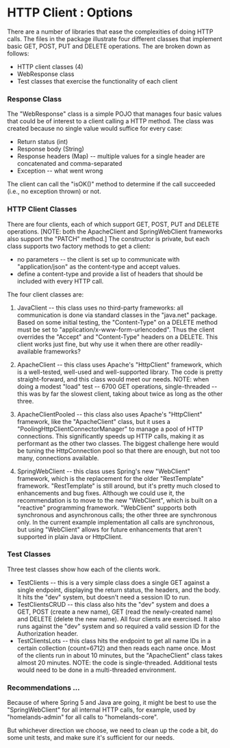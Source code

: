 # HTTP Client : Options

There are a number of libraries that ease the complexities of doing HTTP calls.  The files in the package illustrate four different classes that implement basic GET, POST, PUT and DELETE operations.  The are broken down as follows:

* HTTP client classes (4)
* WebResponse class
* Test classes that exercise the functionality of each client

### Response Class

The "WebResponse" class is a simple POJO that manages four basic values that could be of interest to a client calling a HTTP method.  The class was created because no single value would suffice for every case:

* Return status (int)
* Response body (String)
* Response headers (Map) -- multiple values for a single header are concatenated and comma-separated
* Exception -- what went wrong

The client can call the "isOK()" method to determine if the call succeeded (i.e., no exception thrown) or not.


### HTTP Client Classes

There are four clients, each of which support GET, POST, PUT and DELETE operations.  [NOTE: both the ApacheClient and SpringWebClient frameworks also support the "PATCH" method.]  The constructor is private, but each class supports two factory methods to get a client:

* no parameters -- the client is set up to communicate with "application/json" as the content-type and accept values.
* define a content-type and provide a list of headers that should be included with every HTTP call.

The four client classes are:

1. JavaClient -- this class uses no third-party frameworks: all communication is done via standard classes in the "java.net" package.  Based on some initial testing, the "Content-Type" on a DELETE method must be set to "application/x-www-form-urlencoded".  Thus the client overrides the "Accept" and "Content-Type" headers on a DELETE.  This client works just fine, but why use it when there are other readily-available frameworks?

2.  ApacheClient -- this class uses Apache's "HttpClient" framework, which is a well-tested, well-used and well-supported library.  The code is pretty straight-forward, and this class would meet our needs.  NOTE: when doing a modest "load" test -- 6700 GET operations, single-threaded -- this was by far the slowest client, taking about twice as long as the other three.

3.  ApacheClientPooled -- this class also uses Apache's "HttpClient" framework, like the "ApacheClient" class, but it uses a "PoolingHttpClientConnectorManager" to manage a pool of HTTP connections.  This significantly speeds up HTTP calls, making it as performant as the other two classes.  The biggest challenge here would be tuning the HttpConnection pool so that there are enough, but not too many, connections available.

4.  SpringWebClient -- this class uses Spring's new "WebClient" framework, which is the replacement for the older "RestTemplate" framework.  "RestTemplate" is still around, but it's pretty much closed to enhancements and bug fixes.  Although we could use it, the recommendation is to move to the new "WebClient", which is built on a "reactive" programming framework.  "WebClient" supports both synchronous and asynchronous calls; the other three are synchronous only.  In the current example implementation all calls are synchronous, but using "WebClient" allows for future enhancements that aren't supported in plain Java or HttpClient.


### Test Classes

Three test classes show how each of the clients work.

* TestClients -- this is a very simple class does a single GET against a single endpoint, displaying the return status, the headers, and the body.  It hits the "dev" system, but doesn't need a session ID to run.
* TestClientsCRUD -- this class also hits the "dev" system and does a GET, POST (create a new name), GET (read the newly-created name) and DELETE (delete the new name).  All four clients are exercised.  It also runs against the "dev" system and so required a valid session ID for the Authorization header.
* TestClientsLots -- this class hits the endpoint to get all name IDs in a certain collection (count=6712) and then reads each name once.  Most of the clients run in about 10 minutes, but the "ApacheClient" class takes almost 20 minutes.  NOTE: the code is single-threaded.  Additional tests would need to be done in a multi-threaded environment.


### Recommendations ...

Because of where Spring 5 and Java are going, it might be best to use the "SpringWebClient" for all internal HTTP calls, for example, used by "homelands-admin" for all calls to "homelands-core".

But whichever direction we choose, we need to clean up the code a bit, do some unit tests, and make sure it's sufficient for our needs.
